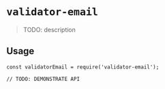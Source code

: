 # `validator-email`

> TODO: description

## Usage

```
const validatorEmail = require('validator-email');

// TODO: DEMONSTRATE API
```
